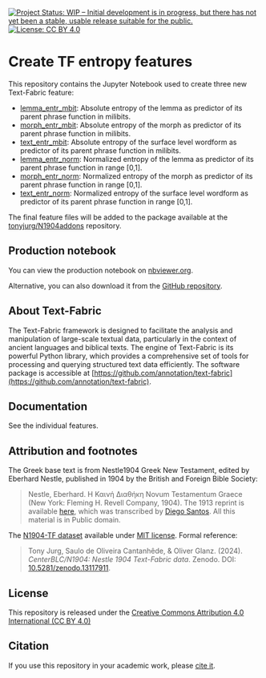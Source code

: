 [![Project Status: WIP – Initial development is in progress, but there has not yet been a stable, usable release suitable for the public.](https://www.repostatus.org/badges/latest/wip.svg)](https://www.repostatus.org/#wip)  [![License: CC BY 4.0](https://img.shields.io/badge/License-CC_BY%204.0-lightgrey.svg)](https://creativecommons.org/licenses/by/4.0/)

# Create TF entropy features

This repository contains the Jupyter Notebook used to create three new Text-Fabric feature:

   - [lemma_entr_mbit](https://tonyjurg.github.io/N1904addons/features/lemma_entr_mbit.html): Absolute entropy of the lemma as predictor of its parent phrase function in milibits.
   - [morph_entr_mbit](https://tonyjurg.github.io/N1904addons/features/morph_entr_mbit.html): Absolute entropy of the morph as predictor of its parent phrase function in milibits.
   - [text_entr_mbit](https://tonyjurg.github.io/N1904addons/features/text_entr_mbit.html): Absolute entropy of the surface level wordform as predictor of its parent phrase function in milibits.
   - [lemma_entr_norm](https://tonyjurg.github.io/N1904addons/features/lemma_entr_norm.html): Normalized entropy of the lemma as predictor of its parent phrase function in range [0,1].
   - [morph_entr_norm](https://tonyjurg.github.io/N1904addons/features/morph_entr_norm.html): Normalized entropy of the morph as predictor of its parent phrase function in range [0,1].
   - [text_entr_norm](https://tonyjurg.github.io/N1904addons/features/text_entr_norm.html): Normalized entropy of the surface level wordform as predictor of its parent phrase function in range [0,1].
   
The final feature files will be added to the package available at the [tonyjurg/N1904addons](https://tonyjurg.github.io/N1904addons/) repository.

## Production notebook

You can view the production notebook on [nbviewer.org](https://nbviewer.org/github/tonyjurg/Create-TF-entropy-features/blob/main/create_entropy_type2pf_features.ipynb).

Alternative, you can also download it from the [GitHub repository](https://github.com/tonyjurg/Create-TF-entropy-features/blob/main/create_entropy_type2pf_features.ipynb).

## About Text-Fabric

The Text-Fabric framework is designed to facilitate the analysis and manipulation of large-scale textual data, particularly in the context of ancient languages and biblical texts. The engine of Text-Fabric is its powerful Python library, which provides a comprehensive set of tools for processing and querying structured text data efficiently. The software package is accessible at [https://github.com/annotation/text-fabric](https://github.com/annotation/text-fabric).

## Documentation

See the individual features.

## Attribution and footnotes

The Greek base text is from Nestle1904 Greek New Testament, edited by Eberhard Nestle, published in 1904 by the British and Foreign Bible Society:
> Nestle, Eberhard. Η Καινή Διαθήκη Novum Testamentum Graece (New York: Fleming H. Revell Company, 1904).
The 1913 reprint is available [here](https://archive.org/details/hkainediathekete00lond/), which was transcribed by [Diego Santos](https://sites.google.com/site/nestle1904/home). All this material is in Public domain.


The [N1904-TF dataset](https://centerblc.github.io/N1904/) available under [MIT license](https://github.com/CenterBLC/N1904/blob/main/LICENSE.md). Formal reference: 
> Tony Jurg, Saulo de Oliveira Cantanhêde, & Oliver Glanz. (2024). *CenterBLC/N1904: Nestle 1904 Text-Fabric data*. Zenodo. DOI: [10.5281/zenodo.13117911](https://doi.org/10.5281/zenodo.13117910).

## License

This repository is released under the [Creative Commons Attribution 4.0 International (CC BY 4.0)](https://github.com/tonyjurg/Create-TF-entropy-features/blob/main/LICENSE.md)

## Citation

If you use this repository in your academic work, please [cite it](CITATION.cff).

